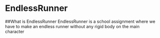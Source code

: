 # EndlessRunner
##What is EndlessRunner
EndlessRunner is a school assignment where we have to make an endless runner without any rigid body on the main character